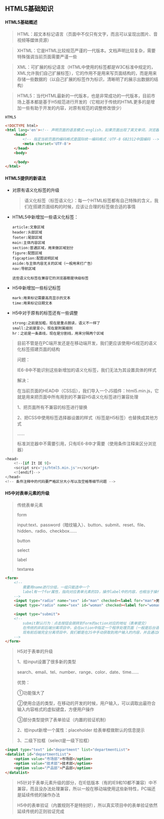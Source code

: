 ## HTML5基础知识

#### HTML5基础概述

> HTML：超文本标记语言（页面中不仅只有文字，而且可以呈现出图片、音视频等媒体资源）

> XHTML：它是HTML比较规范严谨的一代版本。文档声明比较复杂，需要特殊强调当前页面需要严谨一些

> XML：可扩展的标记语言（HTML中使用的标签都是W3C标准中规定的，XML允许我们自己扩展标签），它的作用不是用来写页面结构的，而是用来存储一些数据的（以自己扩展的标签作为标识，清晰明了的展示出数据的结构）

> HTML5：当代HTML最新的一代版本，也是非常成功的一代版本，目前市场上基本都是基于H5规范进行开发的（它相对于传统的HTML更多的是增加一些有助于开发的内容，对原有规范的调整修改很少）

`HTML5`

```html
<!DOCTYPE html>
<html lang='en'><!-- 声明页面的语言模式:english，如果页面出现了英文单词，浏览器会自主发起是否翻译的功能 -->
    <head>
        <!-- 指定当前页面的编码格式是国际统一编码格式：UTF-8 GB2312中国编码 -->
        <meta charset='UTF-8'>
    </head>
    <body>
        
    </body>
</html>
```

#### HTML5提供的新语法

* 对原有语义化标签的升级

  >语义化标签（标签语义化）：每一个HTML标签都有自己特殊的含义，我们在搭建页面结构的时候，应该让合理的标签做合适的事情

* HTML5中新增加一些语义化标签：

  ```
  article:文章区域
  header:头部区域
  footer:尾部区域
  main:主体内容区域
  section:普通区域，用来做区域划分
  figure:配图区域
  figcaption:配图说明区域
  aside:与主体内容无关的区域（一般用来打广告）
  nav:导航区域

  这些语义化标签在兼容它的浏览器都是块级标签
  ```

* H5中新增加一些标记标签

  ```
  mark:用来标记需要高亮显示的文本
  time:用来标记日期文本
  ```

* H5中对于原有的标签还有一些调整

  ```
  strong:之前是加粗，现在是重点朗读，语义不一样了
  small:之前是变小，现在是附属细则
  hr：之前是一条直线，现在是分割线，用来分隔两个区域
  ```


> 目前不管是在PC端开发还是在移动端开发，我们更应该使用H5规范的语义化标签搭建页面的结构
>
> 问题：
>
> IE6-8中不能识别这些新增加的语义化标签，我们无法为其设置具体的样式
>
> 解决：
>
> 在当前页面的HEAD中（CSS后），我们导入一个JS插件：html5.min.js，它就是用来把页面中所有用到的不兼容H5语义化标签进行兼容处理
>
> 1、把页面所有不兼容的标签进行替换
>
> 2、把CSS中使用标签选择器设置的样式（标签是H5标签）也替换成其他方式
>
> ……
>
> 标准浏览器中不需要引用，只有IE6-8中才需要（使用条件注释来区分浏览器）

```javascript
<head>
    <!--[if It IE 9]>
    <script src='js/html5.min.js'></script>
	<![endif]-->
</head>
<!-- 条件注释中的代码要严格区分大小写以及空格等细节问题 -->

```

#### H5中对表单元素的升级

> 传统表单元素
>
> form
>
> input:text、password（暗纹输入）、button、submit、reset、file、hidden、radio、checkbox……
>
> button
>
> select
>
> label
>
> textarea

```html
<form>
    <!--
        需要用name进行分组，一组只能选中一个
        label有一个for属性，指向对应表单元素的ID，操作label中的内容，也相当于操作表单元素（经常用于单选或者复选框上）
    -->
    <input type="radio" name="sex" id="man" checked><label for="man">男</label>
    <input type="radio" name="sex" id="woman" checked><label for="woman">女</label>

    <input type="submit">
    <!--
        submit默认行为：点击按钮会跳转到form的action对应的地址（表单提交）
        在传统的非前后端分离项目中，会在action中指定一个程序处理页面（一般是后台语言（php/jsp/asp……）完成），我们利用它的默认行为把数据发送给处理页面，由处理页面完成数据的存储等操作
        现有前后端完全分离项目中，我们都是在JS中手动获取到用户输入的内容，并且通过AJAX等技术发送给服务器存储或处理（此时需要阻止submit的默认行为）
    -->
</form>
```

> H5对于表单的升级
>
> 1、给input设置了很多新的类型
>
> search、email、tel、number、range、color、date、time……
>
> 优势：
>
> ①功能强大了
>
> ②使用合适的类型，在移动的开发的时候，用户输入，可以调取出最符合输入内容格式的虚拟键盘，方便用户操作
>
> ③部分类型提供了表单验证（内置的验证机制）
>
> 2、给input新增一个属性：placeholder 给表单框做默认的信息提示
>
> 3、二级下拉框（select是一级下拉框）

```html
<input type="text" id="department" list="departmentList">
<datalist id="departmentList">
    <option value="市场部">市场部</option>
    <option value="技术部">技术部</option>
    <option value="产品部">产品部</option>
</datalist>
```

> H5针对于表单元素升级的部分，在IE低版本（有的IE9和10都不兼容）中不兼容，而且没办法处理兼容，所以一般在移动端使用这些新特性，PC端还是延续传统的操作办法
>
> H5中的表单验证（内置规则不是特别好），所以真实项目中的表单验证依然延续传统的正则验证完成